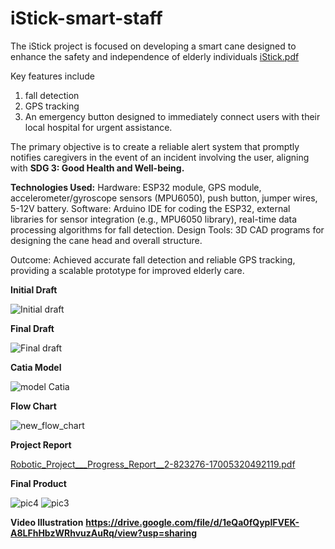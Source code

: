 # iStick-smart-staff
The iStick project is focused on developing a smart cane designed to enhance the safety and independence of elderly individuals
[iStick.pdf](https://github.com/user-attachments/files/17782761/iStick.pdf)

Key features include 
1. fall detection
2. GPS tracking
3. An emergency button designed to immediately connect users with their local hospital for urgent assistance.
  
The primary objective is to create a reliable alert system that promptly notifies caregivers in the event of an incident involving the user, aligning with **SDG 3: Good Health and Well-being.**

**Technologies Used:**
Hardware: ESP32 module, GPS module, accelerometer/gyroscope sensors (MPU6050), push button, jumper wires, 5-12V battery.
Software: Arduino IDE for coding the ESP32, external libraries for sensor integration (e.g., MPU6050 library), real-time data processing algorithms for fall detection.
Design Tools: 3D CAD programs for designing the cane head and overall structure.

Outcome: Achieved accurate fall detection and reliable GPS tracking, providing a scalable prototype for improved elderly care.

**Initial Draft**

![Initial draft](https://github.com/user-attachments/assets/42ec4ff1-fb4e-45aa-95da-3f60cbdcaee6)


**Final Draft**

![Final draft](https://github.com/user-attachments/assets/5fe65773-d5e4-4aa1-a3a7-ea1a0ed21262)


**Catia Model**

![model Catia](https://github.com/user-attachments/assets/5657c143-bdd4-48d4-bfc7-92c2dc06a412)


**Flow Chart**

![new_flow_chart](https://github.com/user-attachments/assets/b5eed2fc-d205-45ba-93cd-5b32f1d4c553)



**Project Report**

[Robotic_Project___Progress_Report__2-823276-17005320492119.pdf](https://github.com/user-attachments/files/17782769/Robotic_Project___Progress_Report__2-823276-17005320492119.pdf)

**Final Product**


![pic4](https://github.com/user-attachments/assets/44b338a6-7d35-4929-a008-d12d406ab48d)
![pic3](https://github.com/user-attachments/assets/adc277bc-1d4f-4ff4-881a-df80b0f8fa54)

**Video Illustration**
**https://drive.google.com/file/d/1eQa0fQypIFVEK-A8LFhHbzWRhvuzAuRq/view?usp=sharing**
